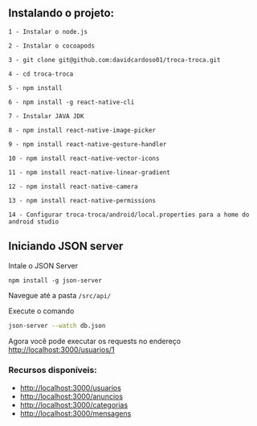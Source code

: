 ## Instalando o projeto:
```
1 - Instalar o node.js

2 - Instalar o cocoapods

3 - git clone git@github.com:davidcardoso01/troca-troca.git

4 - cd troca-troca

5 - npm install

6 - npm install -g react-native-cli

7 - Instalar JAVA JDK

8 - npm install react-native-image-picker

9 - npm install react-native-gesture-handler

10 - npm install react-native-vector-icons

11 - npm install react-native-linear-gradient

12 - npm install react-native-camera

13 - npm install react-native-permissions

14 - Configurar troca-troca/android/local.properties para a home do android studio

```

## Iniciando JSON server

Intale o JSON Server 

```
npm install -g json-server
```

Navegue até a pasta `/src/api/`

Execute o comando

```bash
json-server --watch db.json
```

Agora você pode executar os requests no endereço [http://localhost:3000/usuarios/1](http://localhost:3000/usuarios/1)

### Recursos disponíveis:
- [http://localhost:3000/usuarios](http://localhost:3000/usuarios)
- [http://localhost:3000/anuncios](http://localhost:3000/anuncios)
- [http://localhost:3000/categorias](http://localhost:3000/categorias)
- [http://localhost:3000/mensagens](http://localhost:3000/mensagens)
